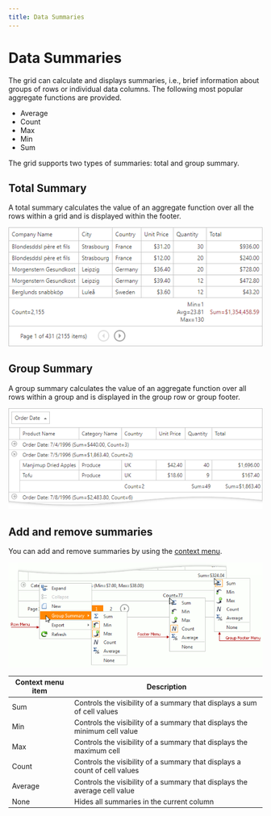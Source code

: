 ```yaml
---
title: Data Summaries
---
```

# Data Summaries

The grid can calculate and displays summaries, i.e., brief information about groups of rows or individual data columns. The following most popular aggregate functions are provided.
* Average
* Count
* Max
* Min
* Sum

The grid supports two types of summaries: total and group summary.

## Total Summary
A total summary calculates the value of an aggregate function over all the rows within a grid and is displayed within the footer.

![eud-summaries-total](../../images/grid-summary-total.png)  

## Group Summary
A group summary calculates the value of an aggregate function over all rows within a group and is displayed in the group row or group footer.

![eud-summaries-group](../../images/grid-summary-group.png)  

## Add and remove summaries
You can add and remove summaries by using the [context menu](context-menu/context-menu.md).


![eud-summaries-context-menu](../../images/grid-summary-contextmenu.png)

| Context menu item | Description |
|---|---|
| Sum |	Controls the visibility of a summary that displays a sum of cell values |
| Min |	Controls the visibility of a summary that displays the minimum cell value |
| Max |	Controls the visibility of a summary that displays the maximum cell |
| Count	| Controls the visibility of a summary that displays a count of cell values |
| Average |	Controls the visibility of a summary that displays the average cell value |
| None	| Hides all summaries in the current column |

  




 



